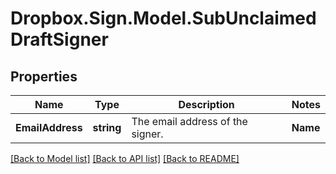 # Dropbox.Sign.Model.SubUnclaimedDraftSigner

## Properties

Name | Type | Description | Notes
------------ | ------------- | ------------- | -------------
**EmailAddress** | **string** |  The email address of the signer.  | **Name** | **string** |  The name of the signer.  | **Order** | **int?** |  The order the signer is required to sign in.  | [optional] 

[[Back to Model list]](../README.md#documentation-for-models) [[Back to API list]](../README.md#documentation-for-api-endpoints) [[Back to README]](../README.md)

